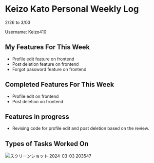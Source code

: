 # Keizo Kato Personal Weekly Log

2/26 to 3/03

Username: Keizo410

## My Features For This Week

- Profile edit feature on frontend
- Post deletion feature on frontend
- Forgot password feature on frontend

## Completed Features For This Week

- Profile edit on frontend
- Post deletion on frontend

## Features in progress

- Revising code for profile edit and post deletion based on the review.
  
## Types of Tasks Worked On

![スクリーンショット 2024-03-03 203547](https://github.com/COSC-499-W2023/year-long-project-team-21/assets/90278067/5c52a14e-3e23-4beb-9ef2-cb2d5273e820)
